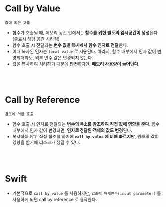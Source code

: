 # Call by Value
```
값에 의한 호출
```
- 함수가 호출될 때, 메모리 공간 안에서는 **함수를 위한 별도의 임시공간이 생성**된다.(종료시 해당 공간 사라짐)
- 함수 호출 시 전달되는 **변수 값을 복사해서 함수 인자로 전달**한다.
- 이때 복사된 인자는 `local value` 로 사용된다. 따라서, 함수 내부에서 인자 값이 변경되더라도, 외부 변수 값은 변경되지 않는다.
- 값을 복사하여 처리하기 때문에 **안전**하지만, **메모리 사용량이 늘어난다**.
<br><br><br><br>


# Call by Reference
```
참조에 의한 호출
```
- 함수 호출 시 인자로 전달되는 **변수의 주소를 참조하여 직접 값에 영향을 준다**. 함수 내부에서 인자 값이 변경되면, **인자로 전달된 객체의 값도 변경**된다.
- 복사하지 않고 직접 참조를 하기에 **`call by value` 에 비해 빠르지만**, 원래의 값이 영향을 받기에 리스크가 생길 수 있다.
<br><br><br><br>

# Swift 
- 기본적으로 `call by value` 를 사용하지만, `입출력 매개변수(inout parameter)` 를 사용하게 되면 call by reference 로 동작한다.
